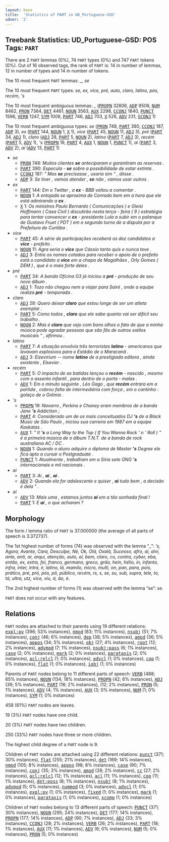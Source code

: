 ```yaml
---
layout: base
title:  'Statistics of PART in UD_Portuguese-GSD'
udver: '2'
---
```


## Treebank Statistics: UD_Portuguese-GSD: POS Tags: `PART`

There are 2 `PART` lemmas (0%), 74 `PART` types (0%) and 747 `PART` tokens (0%).
Out of 16 observed tags, the rank of `PART` is: 14 in number of lemmas, 12 in number of types and 14 in number of tokens.

The 10 most frequent `PART` lemmas: <em>_, se</em>

The 10 most frequent `PART` types:  <em>se, ex, vice, pré, auto, claro, latino, pós, recém, 's</em>

The 10 most frequent ambiguous lemmas: <em>_</em> (<tt><a href="pt_gsd-pos-PROPN.html">PROPN</a></tt> 32806, <tt><a href="pt_gsd-pos-ADP.html">ADP</a></tt> 9506, <tt><a href="pt_gsd-pos-NUM.html">NUM</a></tt> 8462, <tt><a href="pt_gsd-pos-PRON.html">PRON</a></tt> 7364, <tt><a href="pt_gsd-pos-DET.html">DET</a></tt> 4461, <tt><a href="pt_gsd-pos-NOUN.html">NOUN</a></tt> 3563, <tt><a href="pt_gsd-pos-AUX.html">AUX</a></tt> 2298, <tt><a href="pt_gsd-pos-CCONJ.html">CCONJ</a></tt> 1840, <tt><a href="pt_gsd-pos-PUNCT.html">PUNCT</a></tt> 1596, <tt><a href="pt_gsd-pos-VERB.html">VERB</a></tt> 1247, <tt><a href="pt_gsd-pos-SYM.html">SYM</a></tt> 1008, <tt><a href="pt_gsd-pos-PART.html">PART</a></tt> 746, <tt><a href="pt_gsd-pos-ADJ.html">ADJ</a></tt> 703, <tt><a href="pt_gsd-pos-X.html">X</a></tt> 526, <tt><a href="pt_gsd-pos-ADV.html">ADV</a></tt> 231, <tt><a href="pt_gsd-pos-SCONJ.html">SCONJ</a></tt> 1)

The 10 most frequent ambiguous types:  <em>se</em> (<tt><a href="pt_gsd-pos-PRON.html">PRON</a></tt> 748, <tt><a href="pt_gsd-pos-PART.html">PART</a></tt> 390, <tt><a href="pt_gsd-pos-CCONJ.html">CCONJ</a></tt> 187, <tt><a href="pt_gsd-pos-ADP.html">ADP</a></tt> 3), <em>ex</em> (<tt><a href="pt_gsd-pos-PART.html">PART</a></tt> 144, <tt><a href="pt_gsd-pos-NOUN.html">NOUN</a></tt> 1, <tt><a href="pt_gsd-pos-X.html">X</a></tt> 1), <em>vice</em> (<tt><a href="pt_gsd-pos-PART.html">PART</a></tt> 45, <tt><a href="pt_gsd-pos-NOUN.html">NOUN</a></tt> 11, <tt><a href="pt_gsd-pos-ADJ.html">ADJ</a></tt> 3), <em>pré</em> (<tt><a href="pt_gsd-pos-PART.html">PART</a></tt> 34, <tt><a href="pt_gsd-pos-ADJ.html">ADJ</a></tt> 1), <em>claro</em> (<tt><a href="pt_gsd-pos-ADJ.html">ADJ</a></tt> 28, <tt><a href="pt_gsd-pos-PART.html">PART</a></tt> 5, <tt><a href="pt_gsd-pos-NOUN.html">NOUN</a></tt> 2), <em>latino</em> (<tt><a href="pt_gsd-pos-PART.html">PART</a></tt> 7, <tt><a href="pt_gsd-pos-ADJ.html">ADJ</a></tt> 3), <em>recém</em> (<tt><a href="pt_gsd-pos-PART.html">PART</a></tt> 5, <tt><a href="pt_gsd-pos-ADV.html">ADV</a></tt> 1), <em>'s</em> (<tt><a href="pt_gsd-pos-PROPN.html">PROPN</a></tt> 19, <tt><a href="pt_gsd-pos-PART.html">PART</a></tt> 4, <tt><a href="pt_gsd-pos-AUX.html">AUX</a></tt> 1, <tt><a href="pt_gsd-pos-NOUN.html">NOUN</a></tt> 1, <tt><a href="pt_gsd-pos-PUNCT.html">PUNCT</a></tt> 1), <em>ai</em> (<tt><a href="pt_gsd-pos-PART.html">PART</a></tt> 3, <tt><a href="pt_gsd-pos-ADV.html">ADV</a></tt> 2), <em>aí</em> (<tt><a href="pt_gsd-pos-ADV.html">ADV</a></tt> 13, <tt><a href="pt_gsd-pos-PART.html">PART</a></tt> 1)


* <em>se</em>
  * <tt><a href="pt_gsd-pos-PRON.html">PRON</a></tt> 748: <em>Muitos clientes <b>se</b> anteciparam e garantiram as reservas .</em>
  * <tt><a href="pt_gsd-pos-PART.html">PART</a></tt> 390: <em>Especula - <b>se</b> sobre a possibilidade de estar extinta .</em>
  * <tt><a href="pt_gsd-pos-CCONJ.html">CCONJ</a></tt> 187: <em>" Mas <b>se</b> precisasse , usaria sim " , diisse .</em>
  * <tt><a href="pt_gsd-pos-ADP.html">ADP</a></tt> 3: <em>Se tiver , vamos atender , <b>se</b> não , vamos usar outros .</em>
* <em>ex</em>
  * <tt><a href="pt_gsd-pos-PART.html">PART</a></tt> 144: <em>Em o Twitter , a <b>ex</b> - BBB voltou a comentar .</em>
  * <tt><a href="pt_gsd-pos-NOUN.html">NOUN</a></tt> 1: <em>A entojada se aproxima de Conrado bem em a hora que ele está admirando a <b>ex</b> .</em>
  * <tt><a href="pt_gsd-pos-X.html">X</a></tt> 1: <em>Os ministros Paulo Bernardo ( Comunicações ) e Gleisi Hoffmann ( Casa Civil ) discutirão nesta terça - feira ( 9 ) estratégia para tentar convencer o <b>ex</b> - presidente Lula a subir em o palanque de Gustavo Fruet ( PDT ) em o segundo turno de a disputa por a Prefeitura de Curitiba .</em>
* <em>vice</em>
  * <tt><a href="pt_gsd-pos-PART.html">PART</a></tt> 45: <em>A série de participações receberá os dez candidatos a <b>vice</b> - prefeito .</em>
  * <tt><a href="pt_gsd-pos-NOUN.html">NOUN</a></tt> 11: <em>Agra seria o <b>vice</b> que Cássio tanto quis e nunca teve .</em>
  * <tt><a href="pt_gsd-pos-ADJ.html">ADJ</a></tt> 3: <em>Entre os nomes cotados para receber o apoio de o prefeito está o candidato a <b>vice</b> em a chapa de Magalhães , Orly Gomes ( DEM ) , que é o mais forte deles .</em>
* <em>pré</em>
  * <tt><a href="pt_gsd-pos-PART.html">PART</a></tt> 34: <em>A banda Oficina G3 já iniciou a <b>pré</b> - produção de seu novo álbum .</em>
  * <tt><a href="pt_gsd-pos-ADJ.html">ADJ</a></tt> 1: <em>Tozo não chegou nem a viajar para Sairé , onde a equipe realiza <b>pré</b> - temporada .</em>
* <em>claro</em>
  * <tt><a href="pt_gsd-pos-ADJ.html">ADJ</a></tt> 28: <em>Quero deixar <b>claro</b> que estou longe de ser um atleta exemplar .</em>
  * <tt><a href="pt_gsd-pos-PART.html">PART</a></tt> 5: <em>Como todos , <b>claro</b> que ele sabe quanto vai ser difícil seu trabalho .</em>
  * <tt><a href="pt_gsd-pos-NOUN.html">NOUN</a></tt> 2: <em>Mas é <b>claro</b> que vejo com bons olhos o fato de que a minha música pode agradar pessoas que são fãs de outros estilos musicais " , afirmou .</em>
* <em>latino</em>
  * <tt><a href="pt_gsd-pos-PART.html">PART</a></tt> 7: <em>A situação envolvia três terroristas <b>latino</b> - americanos que levavam explosivos para o Estádio de o Maracanã .</em>
  * <tt><a href="pt_gsd-pos-ADJ.html">ADJ</a></tt> 3: <em>Elzevirium -- nome <b>latino</b> de a prestigiada editora , ainda existente , Elsevier .</em>
* <em>recém</em>
  * <tt><a href="pt_gsd-pos-PART.html">PART</a></tt> 5: <em>O impacto de as batidas lançou o <b>recém</b> - nascido , mesmo com o assento infantil , para dentro de o porta - malas .</em>
  * <tt><a href="pt_gsd-pos-ADV.html">ADV</a></tt> 1: <em>Em o minuto seguinte , Léo Gago , que <b>recém</b> entrara em a partida , cobrou falta de intermediária com força , em o cantinho : golaço de o Grêmio .</em>
* <em>'s</em>
  * <tt><a href="pt_gsd-pos-PROPN.html">PROPN</a></tt> 19: <em>Navarro , Perkins e Chaney eram membros de a banda Jane <b>'s</b> Addiction ;</em>
  * <tt><a href="pt_gsd-pos-PART.html">PART</a></tt> 4: <em>Considerado um de os mais conceituados DJ <b>'s</b> de a Black Music de São Paulo , iniciou sua carreira em 1987 em a equipe Kaskatas .</em>
  * <tt><a href="pt_gsd-pos-AUX.html">AUX</a></tt> 1: <em>" It <b>'s</b> a Long Way to the Top ( If You Wanna Rock ' n ' Roll ) " é a primeira música de o álbum T.N.T. de a banda de rock australiana AC / DC .</em>
  * <tt><a href="pt_gsd-pos-NOUN.html">NOUN</a></tt> 1: <em>Quando o aluno adquire o diploma de Master <b>'s</b> Degree ele fica apto a cursar o Postgraduate .</em>
  * <tt><a href="pt_gsd-pos-PUNCT.html">PUNCT</a></tt> 1: <em>Atualmente , trabalham em a Síria sete ONG <b>'s</b> internacionais e mil nacionais .</em>
* <em>ai</em>
  * <tt><a href="pt_gsd-pos-PART.html">PART</a></tt> 3: <em>Ai , <b>ai</b> , <b>ai</b> .</em>
  * <tt><a href="pt_gsd-pos-ADV.html">ADV</a></tt> 2: <em>Quando ela for adolescente e quiser , <b>ai</b> tudo bem , a decisão é dela " .</em>
* <em>aí</em>
  * <tt><a href="pt_gsd-pos-ADV.html">ADV</a></tt> 13: <em>Mais uma , estamos juntos <b>aí</b> em a tão sonhada final !</em>
  * <tt><a href="pt_gsd-pos-PART.html">PART</a></tt> 1: <em>E <b>aí</b> , o que acharam ?</em>

## Morphology

The form / lemma ratio of `PART` is 37.000000 (the average of all parts of speech is 3.372737).

The 1st highest number of forms (74) was observed with the lemma “_”: <em>'s, Agora, Avante, Cara, Desculpe, Nè, Ok, Olá, Oxalá, Sucesso, afro, ai, alvi, ante, anti, ar, arqui, atenção, auto, aí, bem, claro, co, contra, cyber, eba, então, ex, extra, foi, franco, germano, greco, grão, hein, hélio, in, infanto, infra, inter, intra, ir, latino, lá, mamilo, micro, multi, on, pan, para, pois, prático, pré, pró, pós, pô, público, recém, rs, s, se, su, sub, supra, tele, to, tá, ultra, utz, vice, viu, á, ão, é</em>.

The 2nd highest number of forms (1) was observed with the lemma “se”: <em>se</em>.

`PART` does not occur with any features.


## Relations

`PART` nodes are attached to their parents using 19 different relations: <tt><a href="pt_gsd-dep-expl-pv.html">expl:pv</a></tt> (396; 53% instances), <tt><a href="pt_gsd-dep-nmod.html">nmod</a></tt> (83; 11% instances), <tt><a href="pt_gsd-dep-nsubj.html">nsubj</a></tt> (51; 7% instances), <tt><a href="pt_gsd-dep-conj.html">conj</a></tt> (46; 6% instances), <tt><a href="pt_gsd-dep-dep.html">dep</a></tt> (38; 5% instances), <tt><a href="pt_gsd-dep-amod.html">amod</a></tt> (36; 5% instances), <tt><a href="pt_gsd-dep-appos.html">appos</a></tt> (34; 5% instances), <tt><a href="pt_gsd-dep-obj.html">obj</a></tt> (27; 4% instances), <tt><a href="pt_gsd-dep-root.html">root</a></tt> (12; 2% instances), <tt><a href="pt_gsd-dep-advmod.html">advmod</a></tt> (7; 1% instances), <tt><a href="pt_gsd-dep-nsubj-pass.html">nsubj:pass</a></tt> (6; 1% instances), <tt><a href="pt_gsd-dep-case.html">case</a></tt> (2; 0% instances), <tt><a href="pt_gsd-dep-mark.html">mark</a></tt> (2; 0% instances), <tt><a href="pt_gsd-dep-parataxis.html">parataxis</a></tt> (2; 0% instances), <tt><a href="pt_gsd-dep-acl-relcl.html">acl:relcl</a></tt> (1; 0% instances), <tt><a href="pt_gsd-dep-advcl.html">advcl</a></tt> (1; 0% instances), <tt><a href="pt_gsd-dep-cop.html">cop</a></tt> (1; 0% instances), <tt><a href="pt_gsd-dep-flat.html">flat</a></tt> (1; 0% instances), <tt><a href="pt_gsd-dep-iobj.html">iobj</a></tt> (1; 0% instances)

Parents of `PART` nodes belong to 11 different parts of speech: <tt><a href="pt_gsd-pos-VERB.html">VERB</a></tt> (488; 65% instances), <tt><a href="pt_gsd-pos-NOUN.html">NOUN</a></tt> (134; 18% instances), <tt><a href="pt_gsd-pos-PROPN.html">PROPN</a></tt> (42; 6% instances), <tt><a href="pt_gsd-pos-ADJ.html">ADJ</a></tt> (39; 5% instances), <tt><a href="pt_gsd-pos-PART.html">PART</a></tt> (18; 2% instances),  (12; 2% instances), <tt><a href="pt_gsd-pos-PRON.html">PRON</a></tt> (5; 1% instances), <tt><a href="pt_gsd-pos-ADV.html">ADV</a></tt> (4; 1% instances), <tt><a href="pt_gsd-pos-AUX.html">AUX</a></tt> (3; 0% instances), <tt><a href="pt_gsd-pos-NUM.html">NUM</a></tt> (1; 0% instances), <tt><a href="pt_gsd-pos-SYM.html">SYM</a></tt> (1; 0% instances)

458 (61%) `PART` nodes are leaves.

19 (3%) `PART` nodes have one child.

20 (3%) `PART` nodes have two children.

250 (33%) `PART` nodes have three or more children.

The highest child degree of a `PART` node is 9.

Children of `PART` nodes are attached using 22 different relations: <tt><a href="pt_gsd-dep-punct.html">punct</a></tt> (371; 30% instances), <tt><a href="pt_gsd-dep-flat.html">flat</a></tt> (255; 21% instances), <tt><a href="pt_gsd-dep-det.html">det</a></tt> (169; 14% instances), <tt><a href="pt_gsd-dep-nmod.html">nmod</a></tt> (105; 8% instances), <tt><a href="pt_gsd-dep-appos.html">appos</a></tt> (98; 8% instances), <tt><a href="pt_gsd-dep-case.html">case</a></tt> (90; 7% instances), <tt><a href="pt_gsd-dep-conj.html">conj</a></tt> (35; 3% instances), <tt><a href="pt_gsd-dep-amod.html">amod</a></tt> (28; 2% instances), <tt><a href="pt_gsd-dep-cc.html">cc</a></tt> (27; 2% instances), <tt><a href="pt_gsd-dep-acl-relcl.html">acl:relcl</a></tt> (12; 1% instances), <tt><a href="pt_gsd-dep-acl.html">acl</a></tt> (11; 1% instances), <tt><a href="pt_gsd-dep-cop.html">cop</a></tt> (11; 1% instances), <tt><a href="pt_gsd-dep-det-poss.html">det:poss</a></tt> (8; 1% instances), <tt><a href="pt_gsd-dep-nsubj.html">nsubj</a></tt> (8; 1% instances), <tt><a href="pt_gsd-dep-advmod.html">advmod</a></tt> (5; 0% instances), <tt><a href="pt_gsd-dep-nummod.html">nummod</a></tt> (3; 0% instances), <tt><a href="pt_gsd-dep-advcl.html">advcl</a></tt> (1; 0% instances), <tt><a href="pt_gsd-dep-expl-pv.html">expl:pv</a></tt> (1; 0% instances), <tt><a href="pt_gsd-dep-fixed.html">fixed</a></tt> (1; 0% instances), <tt><a href="pt_gsd-dep-mark.html">mark</a></tt> (1; 0% instances), <tt><a href="pt_gsd-dep-parataxis.html">parataxis</a></tt> (1; 0% instances), <tt><a href="pt_gsd-dep-xcomp.html">xcomp</a></tt> (1; 0% instances)

Children of `PART` nodes belong to 13 different parts of speech: <tt><a href="pt_gsd-pos-PUNCT.html">PUNCT</a></tt> (371; 30% instances), <tt><a href="pt_gsd-pos-NOUN.html">NOUN</a></tt> (295; 24% instances), <tt><a href="pt_gsd-pos-DET.html">DET</a></tt> (177; 14% instances), <tt><a href="pt_gsd-pos-PROPN.html">PROPN</a></tt> (177; 14% instances), <tt><a href="pt_gsd-pos-ADP.html">ADP</a></tt> (90; 7% instances), <tt><a href="pt_gsd-pos-ADJ.html">ADJ</a></tt> (33; 3% instances), <tt><a href="pt_gsd-pos-CCONJ.html">CCONJ</a></tt> (28; 2% instances), <tt><a href="pt_gsd-pos-VERB.html">VERB</a></tt> (26; 2% instances), <tt><a href="pt_gsd-pos-PART.html">PART</a></tt> (18; 1% instances), <tt><a href="pt_gsd-pos-AUX.html">AUX</a></tt> (11; 1% instances), <tt><a href="pt_gsd-pos-ADV.html">ADV</a></tt> (6; 0% instances), <tt><a href="pt_gsd-pos-NUM.html">NUM</a></tt> (5; 0% instances), <tt><a href="pt_gsd-pos-PRON.html">PRON</a></tt> (5; 0% instances)

